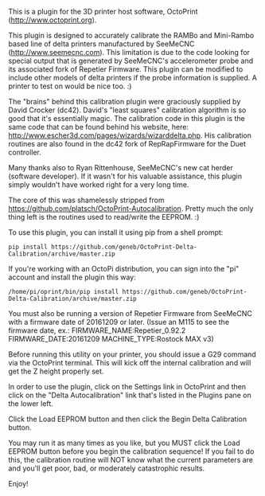 This is a plugin for the 3D printer host software, OctoPrint (http://www.octoprint.org).

This plugin is designed to accurately calibrate the RAMBo and Mini-Rambo based line of
delta printers manufactured by SeeMeCNC (http://www.seemecnc.com).  This limitation is 
due to the code looking for special output that is generated by SeeMeCNC's accelerometer 
probe and its associated fork of Repetier Firmware.  This plugin can be modified to include
other models of delta printers if the probe information is supplied.  A printer to test on
would be nice too. :)

The "brains" behind this calibration plugin were graciously supplied by David Crocker (dc42).
David's "least squares" calibration algorithm is so good that it's essentially magic.  The calibration
code in this plugin is the same code that can be found behind his website, here: 
http://www.escher3d.com/pages/wizards/wizarddelta.php.  His calibration routines are also found
in the dc42 fork of RepRapFirmware for the Duet controller.

Many thanks also to Ryan Rittenhouse, SeeMeCNC's new cat herder (software developer).  If it wasn't for
his valuable assistance, this plugin simply wouldn't have worked right for a very long time.

The core of this was shamelessly stripped from https://github.com/platsch/OctoPrint-Autocalibration.
Pretty much the only thing left is the routines used to read/write the EEPROM. :)

To use this plugin, you can install it using pip from a shell prompt:

    pip install https://github.com/geneb/OctoPrint-Delta-Calibration/archive/master.zip

If you're working with an OctoPi distribution, you can sign into the "pi" account and
install the plugin this way:

    /home/pi/oprint/bin/pip install https://github.com/geneb/OctoPrint-Delta-Calibration/archive/master.zip

You must also be running a version of Repetier Firmware from SeeMeCNC with a firmware date of
20161209 or later.  (Issue an M115 to see the firmware date, ex.:
FIRMWARE_NAME:Repetier_0.92.2 FIRMWARE_DATE:20161209 MACHINE_TYPE:Rostock MAX v3)

Before running this utility on your printer, you should issue a G29 command via the OctoPrint
terminal.  This will kick off the internal calibration and will get the Z height properly set.

In order to use the plugin, click on the Settings link in OctoPrint and then click on the
"Delta Autocalibration" link that's listed in the Plugins pane on the lower left.

Click the Load EEPROM button and then click the Begin Delta Calibration button.

You may run it as many times as you like, but you MUST click the Load EEPROM button before you begin
the calibration sequence!  If you fail to do this, the calibration routine will NOT know what the current
parameters are and you'll get poor, bad, or moderately catastrophic results.

Enjoy!
